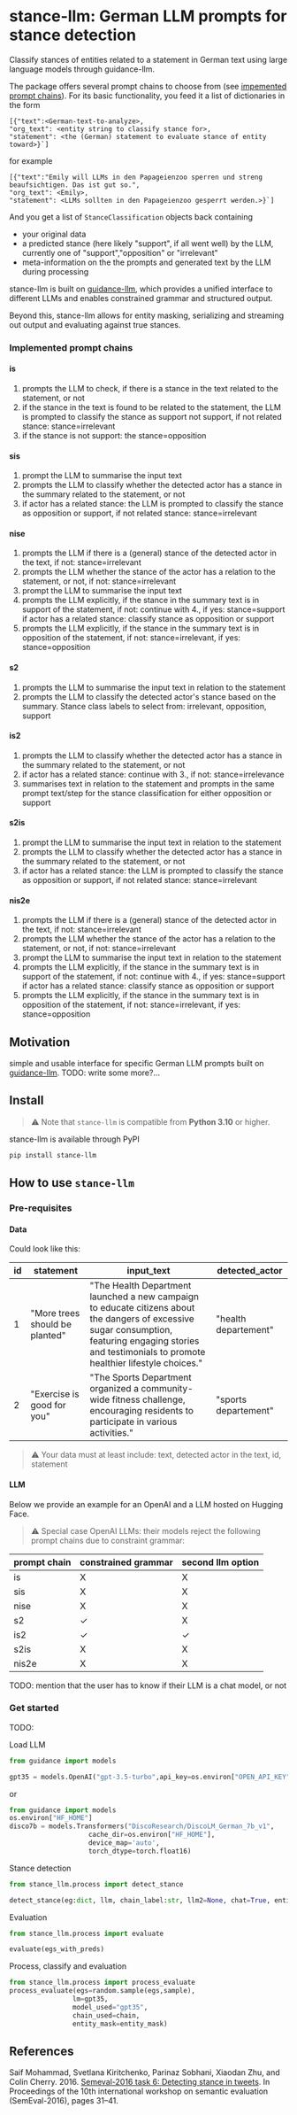 # stance-llm: German LLM prompts for stance detection

Classify stances of entities related to a statement in German text using large language models through guidance-llm. 

The package offers several prompt chains to choose from (see [impemented prompt chains](#implemented-prompt-chains)). For its basic functionality, you feed it a list of dictionaries in the form 

```
[{"text":<German-text-to-analyze>, 
"org_text": <entity string to classify stance for>, 
"statement": <the (German) statement to evaluate stance of entity toward>}`]
```

for example

```
[{"text":"Emily will LLMs in den Papageienzoo sperren und streng beaufsichtigen. Das ist gut so.", 
"org_text": <Emily>, 
"statement": <LLMs sollten in den Papageienzoo gesperrt werden.>}`]
```

And you get a list of `StanceClassification` objects back containing 
- your original data
- a predicted stance (here likely "support", if all went well) by the LLM, currently one of "support","opposition" or "irrelevant"
- meta-information on the the prompts and generated text by the LLM during processing

stance-llm is built on [guidance-llm](https://github.com/guidance-ai/guidance), which provides a unified interface to different LLMs and enables constrained grammar and structured output.

Beyond this, stance-llm allows for entity masking, serializing and streaming out output and evaluating against true stances.

### Implemented prompt chains

#### is
1. prompts the LLM to check, if there is a stance in the text related to the statement, or not
2. if the stance in the text is found to be related to the statement, the LLM is prompted to classify the stance as support not support, if not related stance: stance=irrelevant
3. if the stance is not support: the stance=opposition 


#### sis
1. prompt the LLM to summarise the input text
2. prompts the LLM to classify whether the detected actor has a stance in the summary related to the statement, or not
3. if actor has a related stance: the LLM is prompted to classify the stance as opposition or support, if not related stance: stance=irrelevant


#### nise
1. prompts the LLM if there is a (general) stance of the detected actor in the text, if not: stance=irrelevant
2. prompts the LLM whether the stance of the actor has a relation to the statement, or not, if not: stance=irrelevant
3. prompt the LLM to summarise the input text
4. prompts the LLM explicitly, if the stance in the summary text is in support of the statement, if not: continue with 4., if yes: stance=support if actor has a related stance: classify stance as opposition or support
5. prompts the LLM explicitly, if the stance in the summary text is in opposition of the statement, if not: stance=irrelevant, if yes: stance=opposition


#### s2
1. prompts the LLM to summarise the input text in relation to the statement
2. prompts the LLM to classify the detected actor's stance based on the summary. Stance class labels to select from: irrelevant, opposition, support


#### is2
1. prompts the LLM to classify whether the detected actor has a stance in the summary related to the statement, or not
2. if actor has a related stance: continue with 3., if not: stance=irrelevance
3. summarises text in relation to the statement and prompts in the same prompt text/step for the stance classification for either opposition or support


#### s2is
1. prompt the LLM to summarise the input text in relation to the statement
2. prompts the LLM to classify whether the detected actor has a stance in the summary related to the statement, or not
3. if actor has a related stance: the LLM is prompted to classify the stance as opposition or support, if not related stance: stance=irrelevant


#### nis2e
1. prompts the LLM if there is a (general) stance of the detected actor in the text, if not: stance=irrelevant
2. prompts the LLM whether the stance of the actor has a relation to the statement, or not, if not: stance=irrelevant
3. prompt the LLM to summarise the input text in relation to the statement
4. prompts the LLM explicitly, if the stance in the summary text is in support of the statement, if not: continue with 4., if yes: stance=support if actor has a related stance: classify stance as opposition or support
5. prompts the LLM explicitly, if the stance in the summary text is in opposition of the statement, if not: stance=irrelevant, if yes: stance=opposition


## Motivation

simple and usable interface for specific German LLM prompts built on [guidance-llm](https://github.com/guidance-ai/guidance/tree/main). TODO: write some more?...


## Install

> ⚠️ Note that `stance-llm` is compatible from **Python 3.10** or higher.

stance-llm is available through PyPI
```bash
pip install stance-llm
```


## How to use `stance-llm`

### Pre-requisites

#### Data
Could look like this:


| id | statement                      | input_text            | detected_actor |
|----|--------------------------------|-----------------------|----------------|
| 1  | "More trees should be planted" | "The Health Department launched a new campaign to educate citizens about the dangers of excessive sugar consumption, featuring engaging stories and testimonials to promote healthier lifestyle choices." | "health departement"|
| 2  | "Exercise is good for you"     | "The Sports Department organized a community-wide fitness challenge, encouraging residents to participate in various activities." | "sports departement"|
> ⚠️ Your data must at least include: text, detected actor in the text, id, statement



#### LLM
Below we provide an example for an OpenAI and a LLM hosted on Hugging Face.

> ⚠️ Special case OpenAI LLMs: their models reject the following prompt chains due to constraint grammar:


| prompt chain | constrained grammar    | second llm option     |
|--------------|------------------------|-----------------------|
| is           | X                      | X                     |
| sis          | X                      | X                     |
| nise         | X                      | X                     |
| s2           | ✓                      | X                     |
| is2          | ✓                      | ✓                     |
| s2is         | X                      | X                     |
| nis2e        | X                      | X                     |




TODO: mention that the user has to know if their LLM is a chat model, or not



### Get started
TODO:

Load LLM
```python
from guidance import models

gpt35 = models.OpenAI("gpt-3.5-turbo",api_key=os.environ["OPEN_API_KEY"])
```

or
```python
from guidance import models
os.environ["HF_HOME"]
disco7b = models.Transformers("DiscoResearch/DiscoLM_German_7b_v1", 
                    cache_dir=os.environ["HF_HOME"],
                    device_map='auto',
                    torch_dtype=torch.float16)

```

Stance detection
```python
from stance_llm.process import detect_stance

detect_stance(eg:dict, llm, chain_label:str, llm2=None, chat=True, entity_mask=None)
```

Evaluation
```python
from stance_llm.process import evaluate

evaluate(egs_with_preds)
```

Process, classify and evaluation
```python
from stance_llm.process import process_evaluate
process_evaluate(egs=random.sample(egs,sample),
                lm=gpt35,
                model_used="gpt35",
                chain_used=chain,
                entity_mask=entity_mask)
```


## References

Saif Mohammad, Svetlana Kiritchenko, Parinaz Sobhani, Xiaodan Zhu, and Colin Cherry. 2016. [Semeval-2016 task 6: Detecting stance in tweets](https://aclanthology.org/S16-1003/). In Proceedings of the 10th international workshop on semantic evaluation (SemEval-2016), pages 31–41.